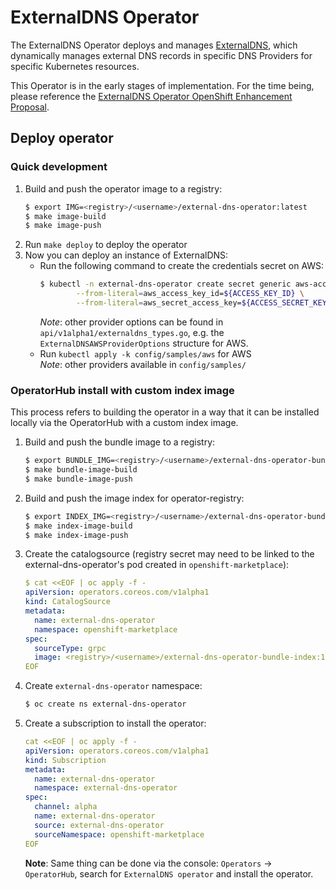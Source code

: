 # ExternalDNS Operator

The ExternalDNS Operator deploys and manages [ExternalDNS](https://github.com/kubernetes-sigs/external-dns), which dynamically manages
external DNS records in specific DNS Providers for specific Kubernetes resources.

This Operator is in the early stages of implementation. For the time being, please reference the
[ExternalDNS Operator OpenShift Enhancement Proposal](https://github.com/openshift/enhancements/pull/786).

## Deploy operator

### Quick development
1. Build and push the operator image to a registry:
   ```sh
   $ export IMG=<registry>/<username>/external-dns-operator:latest
   $ make image-build
   $ make image-push
   ```
2. Run `make deploy` to deploy the operator
3. Now you can deploy an instance of ExternalDNS:
    * Run the following command to create the credentials secret on AWS:
        ```bash
        $ kubectl -n external-dns-operator create secret generic aws-access-key \
                --from-literal=aws_access_key_id=${ACCESS_KEY_ID} \
                --from-literal=aws_secret_access_key=${ACCESS_SECRET_KEY}
        ```
        *Note*: other provider options can be found in `api/v1alpha1/externaldns_types.go`, e.g. the `ExternalDNSAWSProviderOptions` structure for AWS.
    * Run `kubectl apply -k config/samples/aws` for AWS    
        *Note*: other providers available in `config/samples/`

### OperatorHub install with custom index image

This process refers to building the operator in a way that it can be installed locally via the OperatorHub with a custom index image.

1. Build and push the bundle image to a registry:
   ```sh
   $ export BUNDLE_IMG=<registry>/<username>/external-dns-operator-bundle:latest
   $ make bundle-image-build
   $ make bundle-image-push
   ```

2. Build and push the image index for operator-registry:
   ```sh
   $ export INDEX_IMG=<registry>/<username>/external-dns-operator-bundle-index:1.0.0
   $ make index-image-build
   $ make index-image-push
   ```

3. Create the catalogsource (registry secret may need to be linked to the external-dns-operator's pod created in `openshift-marketplace`):
   ```yaml
   $ cat <<EOF | oc apply -f -
   apiVersion: operators.coreos.com/v1alpha1
   kind: CatalogSource
   metadata:
     name: external-dns-operator
     namespace: openshift-marketplace
   spec:
     sourceType: grpc
     image: <registry>/<username>/external-dns-operator-bundle-index:1.0.0
   EOF
   ```

4. Create `external-dns-operator` namespace:
   ```sh
   $ oc create ns external-dns-operator
   ```
5. Create a subscription to install the operator:
    ```yaml
    cat <<EOF | oc apply -f -
    apiVersion: operators.coreos.com/v1alpha1
    kind: Subscription
    metadata:
      name: external-dns-operator
      namespace: external-dns-operator
    spec:
      channel: alpha
      name: external-dns-operator
      source: external-dns-operator
      sourceNamespace: openshift-marketplace
    EOF
    ```
    **Note**: Same thing can be done via the console: `Operators` -> `OperatorHub`, search for `ExternalDNS operator` and install the operator.
